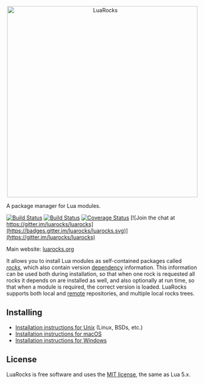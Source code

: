<p align="center"><a href="http://luarocks.org"><img border="0" src="http://luarocks.github.io/luarocks/luarocks.png" alt="LuaRocks" width="500px"></a></p>

A package manager for Lua modules.

[![Build Status](https://travis-ci.com/luarocks/luarocks.svg?branch=master)](https://travis-ci.com/luarocks/luarocks)
[![Build Status](https://ci.appveyor.com/api/projects/status/4x4630tcf64da48i/branch/master?svg=true)](https://ci.appveyor.com/project/hishamhm/luarocks/branch/master)
[![Coverage Status](https://codecov.io/gh/luarocks/luarocks/coverage.svg?branch=master)](https://codecov.io/gh/luarocks/luarocks/branch/master)
[![Join the chat at https://gitter.im/luarocks/luarocks](https://badges.gitter.im/luarocks/luarocks.svg)](https://gitter.im/luarocks/luarocks)

Main website: [luarocks.org](http://www.luarocks.org)

It allows you to install Lua modules as self-contained packages called
[*rocks*][1], which also contain version [dependency][2] information. This
information can be used both during installation, so that when one rock is
requested all rocks it depends on are installed as well, and also optionally
at run time, so that when a module is required, the correct version is loaded.
LuaRocks supports both local and [remote][3] repositories, and multiple local
rocks trees.

## Installing

* [Installation instructions for Unix](http://luarocks.org/en/Installation_instructions_for_Unix) (Linux, BSDs, etc.)
* [Installation instructions for macOS](http://luarocks.org/en/Installation_instructions_for_macOS)
* [Installation instructions for Windows](http://luarocks.org/en/Installation_instructions_for_Windows)

## License

LuaRocks is free software and uses the [MIT license](http://luarocks.org/en/License), the same as Lua 5.x.

[1]: http://luarocks.org/en/Types_of_rocks
[2]: http://luarocks.org/en/Dependencies
[3]: http://luarocks.org/en/Rocks_repositories
